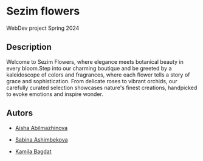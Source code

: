 # Sezim flowers
WebDev project Spring 2024

## Description
Welcome to Sezim Flowers, where elegance meets botanical beauty in every bloom.Step into our charming boutique and be greeted by a kaleidoscope of colors and fragrances, where each flower tells a story of grace and sophistication. From delicate roses to vibrant orchids, our carefully curated selection showcases nature's finest creations, handpicked to evoke emotions and inspire wonder.


## Autors
* [Aisha Abilmazhinova](https://github.com/abilmazhinova)

* [Sabina Ashimbekova](https://github.com/ssbtvnx)

* [Kamila Bagdat](https://github.com/bagdatkamila)
